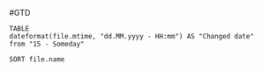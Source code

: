 #GTD
```dataview
TABLE 
dateformat(file.mtime, "dd.MM.yyyy - HH:mm") AS "Changed date"
from "15 - Someday"

SORT file.name
```

```
```
